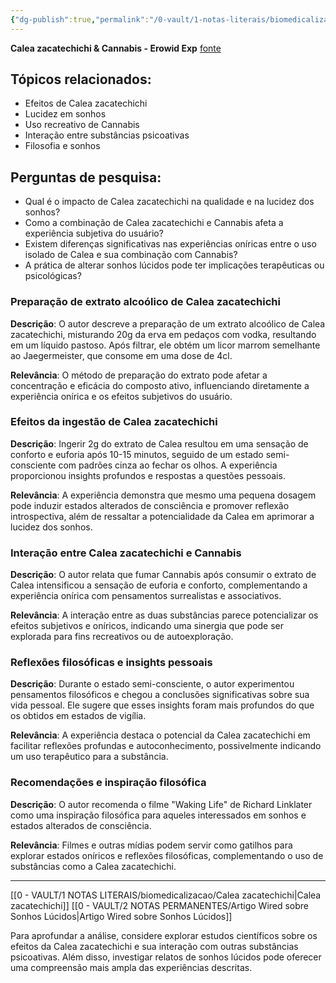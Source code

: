 ```yaml
---
{"dg-publish":true,"permalink":"/0-vault/1-notas-literais/biomedicalizacao/calea-zacatechichi-erowid-1/","dgHomeLink":true,"dgShowLocalGraph":true,"dgShowFileTree":true,"dgEnableSearch":true,"noteIcon":""}
---
```


**Calea zacatechichi & Cannabis - Erowid Exp**
[fonte](https://www.erowid.org/experiences/exp.php?ID=70605)
## Tópicos relacionados:

- Efeitos de Calea zacatechichi
- Lucidez em sonhos
- Uso recreativo de Cannabis
- Interação entre substâncias psicoativas
- Filosofia e sonhos

## Perguntas de pesquisa:

- Qual é o impacto de Calea zacatechichi na qualidade e na lucidez dos sonhos?
- Como a combinação de Calea zacatechichi e Cannabis afeta a experiência subjetiva do usuário?
- Existem diferenças significativas nas experiências oníricas entre o uso isolado de Calea e sua combinação com Cannabis?
- A prática de alterar sonhos lúcidos pode ter implicações terapêuticas ou psicológicas?

### **Preparação de extrato alcoólico de Calea zacatechichi**

**Descrição**: O autor descreve a preparação de um extrato alcoólico de Calea zacatechichi, misturando 20g da erva em pedaços com vodka, resultando em um líquido pastoso. Após filtrar, ele obtém um licor marrom semelhante ao Jaegermeister, que consome em uma dose de 4cl.

**Relevância**: O método de preparação do extrato pode afetar a concentração e eficácia do composto ativo, influenciando diretamente a experiência onírica e os efeitos subjetivos do usuário.

### **Efeitos da ingestão de Calea zacatechichi**

**Descrição**: Ingerir 2g do extrato de Calea resultou em uma sensação de conforto e euforia após 10-15 minutos, seguido de um estado semi-consciente com padrões cinza ao fechar os olhos. A experiência proporcionou insights profundos e respostas a questões pessoais.

**Relevância**: A experiência demonstra que mesmo uma pequena dosagem pode induzir estados alterados de consciência e promover reflexão introspectiva, além de ressaltar a potencialidade da Calea em aprimorar a lucidez dos sonhos.

### **Interação entre Calea zacatechichi e Cannabis**

**Descrição**: O autor relata que fumar Cannabis após consumir o extrato de Calea intensificou a sensação de euforia e conforto, complementando a experiência onírica com pensamentos surrealistas e associativos.

**Relevância**: A interação entre as duas substâncias parece potencializar os efeitos subjetivos e oníricos, indicando uma sinergia que pode ser explorada para fins recreativos ou de autoexploração.

### **Reflexões filosóficas e insights pessoais**

**Descrição**: Durante o estado semi-consciente, o autor experimentou pensamentos filosóficos e chegou a conclusões significativas sobre sua vida pessoal. Ele sugere que esses insights foram mais profundos do que os obtidos em estados de vigília.

**Relevância**: A experiência destaca o potencial da Calea zacatechichi em facilitar reflexões profundas e autoconhecimento, possivelmente indicando um uso terapêutico para a substância.

### **Recomendações e inspiração filosófica**

**Descrição**: O autor recomenda o filme "Waking Life" de Richard Linklater como uma inspiração filosófica para aqueles interessados em sonhos e estados alterados de consciência.

**Relevância**: Filmes e outras mídias podem servir como gatilhos para explorar estados oníricos e reflexões filosóficas, complementando o uso de substâncias como a Calea zacatechichi.

---
[[0 - VAULT/1 NOTAS LITERAIS/biomedicalizacao/Calea zacatechichi\|Calea zacatechichi]]
[[0 - VAULT/2 NOTAS PERMANENTES/Artigo Wired sobre Sonhos Lúcidos\|Artigo Wired sobre Sonhos Lúcidos]]

Para aprofundar a análise, considere explorar estudos científicos sobre os efeitos da Calea zacatechichi e sua interação com outras substâncias psicoativas. Além disso, investigar relatos de sonhos lúcidos pode oferecer uma compreensão mais ampla das experiências descritas.